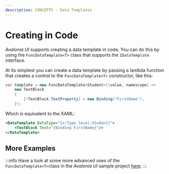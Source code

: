 ```yaml
---
description: CONCEPTS - Data Templates
---
```


# Creating in Code

_Avalonia UI_ supports creating a data template in code. You can do this by using the `FuncDataTemplate<T>` class that supports the `IDataTemplate` interface.

At its simplest you can create a data template by passing a lambda function that creates a control to the `FuncDataTemplate<T>` constructor, like this:

```csharp
var template = new FuncDataTemplate<Student>((value, namescope) =>
    new TextBlock
    {
        [!TextBlock.TextProperty] = new Binding("FirstName"),
    });
```

Which is equivalent to the XAML:

```xml
<DataTemplate DataType="{x:Type local:Student}">
    <TextBlock Text="{Binding FirstName}"/>
</DataTemplate>
```

## More Examples

:::info
Have a look at some more advanced uses of the `FuncDataTemplate<T>`class in the _Avalonia UI_ sample project [here](https://github.com/AvaloniaUI/Avalonia.Samples/blob/main/src/Avalonia.Samples/DataTemplates/FuncDataTemplateSample).
:::
